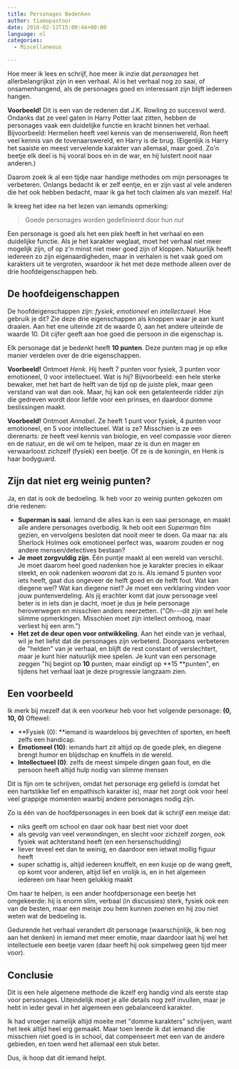 ```yaml
---
title: Personages Bedenken
author: tiamopastoor
date: 2018-02-12T15:00:44+00:00
language: nl
categories:
  - Miscellaneous

---
```

Hoe meer ik lees en schrijf, hoe meer ik inzie dat _personages_ het allerbelangrijkst zijn in een verhaal. Al is het verhaal nog zo saai, of onsamenhangend, als de personages goed en interessant zijn blijft iedereen hangen.

**Voorbeeld!** Dit is een van de redenen dat J.K. Rowling zo succesvol werd. Ondanks dat ze veel gaten in Harry Potter laat zitten, hebben de personages vaak een duidelijke functie en kracht binnen het verhaal. Bijvoorbeeld: Hermelien heeft veel kennis van de mensenwereld, Ron heeft veel kennis van de tovenaarswereld, en Harry is de brug. (Eigenlijk is Harry het saaiste en meest vervelende karakter van allemaal, maar goed. Zo'n beetje elk deel is hij vooral boos en in de war, en hij luistert nooit naar anderen.)

Daarom zoek ik al een tijdje naar handige methodes om mijn personages te verbeteren. Onlangs bedacht ik er zelf eentje, en er zijn vast al vele anderen die het ook hebben bedacht, maar ik ga het toch claimen als van mezelf. Ha!

Ik kreeg het idee na het lezen van iemands opmerking:

> Goede personages worden gedefinieerd door hun _nut_


Een personage is goed als het een plek heeft in het verhaal en een duidelijke functie. Als je het karakter weglaat, moet het verhaal niet meer mogelijk zijn, of op z'n minst niet meer goed zijn of kloppen. Natuurlijk heeft iedereen zo zijn eigenaardigheden, maar in verhalen is het vaak goed om karakters uit te vergroten, waardoor ik het met deze methode alleen over de drie hoofdeigenschappen heb.

## De hoofdeigenschappen

De hoofdeigenschappen zijn: _fysiek_, _emotioneel_ en _intellectueel_. Hoe gebruik je dit? Zie deze drie eigenschappen als knoppen waar je aan kunt draaien. Aan het ene uiteinde zit de waarde 0, aan het andere uiteinde de waarde 10. Dit cijfer geeft aan hoe goed die persoon in die eigenschap is.

Elk personage dat je bedenkt heeft **10 punten**. Deze punten mag je op elke manier verdelen over de drie eigenschappen.

**Voorbeeld!** Ontmoet _Henk_. Hij heeft 7 punten voor fysiek, 3 punten voor emotioneel, 0 voor intellectueel. Wat is hij? Bijvoorbeeld: een hele sterke bewaker, met het hart de helft van de tijd op de juiste plek, maar geen verstand van wat dan ook. Maar, hij kan ook een getalenteerde ridder zijn die gedreven wordt door liefde voor een prinses, en daardoor domme beslissingen maakt.

**Voorbeeld!** Ontmoet _Annabel_. Ze heeft 1 punt voor fysiek, 4 punten voor emotioneel, en 5 voor intellectueel. Wat is ze? Misschien is ze een dierenarts: ze heeft veel kennis van biologie, en veel compassie voor dieren en de natuur, en de wil om te helpen, maar ze is dun en mager en verwaarloost zichzelf (fysiek) een beetje. Of ze is de koningin, en Henk is haar bodyguard.

## Zijn dat niet erg weinig punten?

Ja, en dat is ook de bedoeling. Ik heb voor zo weinig punten gekozen om drie redenen:

  * **Superman is saai**. Iemand die alles kan is een saai personage, en maakt alle andere personages overbodig. Ik heb ooit een _Superman_ film gezien, en vervolgens besloten dat nooit meer te doen. Ga maar na: als Sherlock Holmes ook emotioneel perfect was, waarom zouden er nog andere mensen/detectives bestaan?
  * **Je moet zorgvuldig zijn**. Één puntje maakt al een wereld van verschil. Je moet daarom heel goed nadenken hoe je karakter precies in elkaar steekt, en ook nadenken _waarom_ dat zo is. Als iemand 5 punten voor iets heeft, gaat dus ongeveer de helft goed en de helft fout. Wat kan diegene wel? Wat kan diegene niet? Je moet een verklaring vinden voor jouw puntenverdeling. Als jij erachter komt dat jouw personage veel beter is in iets dan je dacht, moet je dus je hele personage heroverwegen en misschien anders neerzetten. ("Oh---dit zijn wel hele slimme opmerkingen. Misschien moet zijn intellect omhoog, maar verliest hij een arm.")
  * **Het zet de deur open voor ontwikkeling**. Aan het einde van je verhaal, wil je het liefst dat de personages zijn verbeterd. Doorgaans verbeteren de "helden" van je verhaal, en blijft de rest constant of verslechtert, maar je kunt hier natuurlijk mee spelen. Je kunt van een personage zeggen "hij begint op **10** punten, maar eindigt op **15 **punten", en tijdens het verhaal laat je deze progressie langzaam zien.

## Een voorbeeld

Ik merk bij mezelf dat ik een voorkeur heb voor het volgende personage: **(0, 10, 0)** Oftewel:

  * **Fysiek (0): **iemand is waardeloos bij gevechten of sporten, en heeft zelfs een handicap.
  * **Emotioneel (10)**: iemands hart zit altijd op de goede plek, en diegene brengt humor en blijdschap en knuffels in de wereld.
  * **Intellectueel (0)**: zelfs de meest simpele dingen gaan fout, en die persoon heeft altijd hulp nodig van slimme mensen

Dit is fijn om te schrijven, omdat het personage erg geliefd is (omdat het een hartstikke lief en empathisch karakter is), maar het zorgt ook voor heel veel grappige momenten waarbij andere personages nodig zijn.

Zo is één van de hoofdpersonages in een boek dat ik schrijf een meisje dat:

  * niks geeft om school en daar ook haar best niet voor doet
  * als gevolg van veel verwondingen, en slecht voor zichzelf zorgen, ook fysiek wat achterstand heeft (en een hersenschudding)
  * liever teveel eet dan te weinig, en daardoor een ietwat mollig figuur heeft
  * super schattig is, altijd iedereen knuffelt, en een kusje op de wang geeft, op komt voor anderen, altijd lief en vrolijk is, en in het algemeen iedereen om haar heen gelukkig maakt

Om haar te helpen, is een ander hoofdpersonage een beetje het omgekeerde: hij is enorm slim, verbaal (in discussies) sterk, fysiek ook een van de besten, maar een meisje zou hem kunnen zoenen en hij zou niet weten wat de bedoeling is.

Gedurende het verhaal verandert dit personage (waarschijnlijk, ik ben nog aan het denken) in iemand met meer emotie, maar daardoor laat hij wel het intellectuele een beetje varen (daar heeft hij ook simpelweg geen tijd meer voor).

## Conclusie

Dit is een hele algemene methode die ikzelf erg handig vind als eerste stap voor personages. Uiteindelijk moet je alle details nog zelf invullen, maar je hebt in ieder geval in het algemeen een gebalanceerd karakter.

Ik had vroeger namelijk altijd moeite met "domme karakters" schrijven, want het leek altijd heel erg gemaakt. Maar toen leerde ik dat iemand die misschien niet goed is in school, dat compenseert met een van de andere gebieden, en toen werd het allemaal een stuk beter.

Dus, ik hoop dat dit iemand helpt.